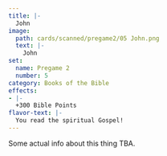 ```yaml
---
title: |-
  John
image: 
  path: cards/scanned/pregame2/05 John.png
  text: |-
    John
set:
  name: Pregame 2
  number: 5
category: Books of the Bible
effects: 
- |-
  +300 Bible Points
flavor-text: |-
  You read the spiritual Gospel!
---
```

Some actual info about this thing TBA.
